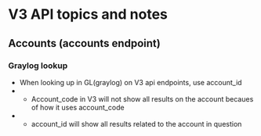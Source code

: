 # V3 API topics and notes

## Accounts (accounts endpoint)
### Graylog lookup
* When looking up in GL(graylog) on V3 api endpoints, use account_id
* * Account_code in V3 will not show all results on the account becaues of how it uses account_code
* * account_id will show all results related to the account in question